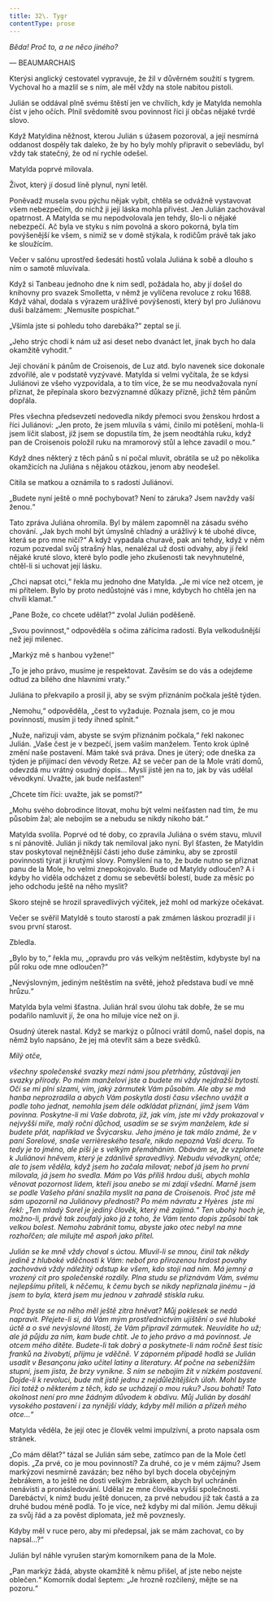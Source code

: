 ```yaml
---
title: 32\. Tygr
contentType: prose
---
```


<section>

_Běda! Proč to, a ne něco jiného?_

— BEAUMARCHAIS

Kterýsi anglický cestovatel vypravuje, že žil v důvěrném soužití s tygrem. Vychoval ho a mazlil se s ním, ale měl vždy na stole nabitou pistoli.

Julián se oddával plně svému štěstí jen ve chvílích, kdy je Matylda nemohla číst v jeho očích. Plnil svědomitě svou povinnost říci jí občas nějaké tvrdé slovo.

Když Matyldina něžnost, kterou Julián s úžasem pozoroval, a její nesmírná oddanost dospěly tak daleko, že by ho byly mohly připravit o sebevládu, byl vždy tak statečný, že od ní rychle odešel.

Matylda poprvé milovala.

Život, který jí dosud líně plynul, nyní letěl.

Poněvadž musela svou pýchu nějak vybít, chtěla se odvážně vystavovat všem nebezpečím, do nichž ji její láska mohla přivést. Jen Julián zachovával opatrnost. A Matylda se mu nepodvolovala jen tehdy, šlo-li o nějaké nebezpečí. Ač byla ve styku s ním povolná a skoro pokorná, byla tím povýšenější ke všem, s nimiž se v domě stýkala, k rodičům právě tak jako ke sloužícím.

Večer v salónu uprostřed šedesáti hostů volala Juliána k sobě a dlouho s ním o samotě mluvívala.

Když si Tanbeau jednoho dne k nim sedl, požádala ho, aby jí došel do knihovny pro svazek Smolletta, v němž je vylíčena revoluce z roku 1688. Když váhal, dodala s výrazem urážlivé povýšenosti, který byl pro Juliánovu duši balzámem: „Nemusíte pospíchat.“

„Všimla jste si pohledu toho darebáka?“ zeptal se jí.

„Jeho strýc chodí k nám už asi deset nebo dvanáct let, jinak bych ho dala okamžitě vyhodit.“

Její chování k pánům de Croisenois, de Luz atd. bylo navenek sice dokonale zdvořilé, ale v podstatě vyzývavé. Matylda si velmi vyčítala, že se kdysi Juliánovi ze všeho vyzpovídala, a to tím více, že se mu neodvažovala nyní přiznat, že přepínala skoro bezvýznamné důkazy přízně, jichž těm pánům dopřála.

Přes všechna předsevzetí nedovedla nikdy přemoci svou ženskou hrdost a říci Juliánovi: „Jen proto, že jsem mluvila s vámi, činilo mi potěšení, mohla-li jsem líčit slabost, jíž jsem se dopustila tím, že jsem neodtáhla ruku, když pan de Croisenois položil ruku na mramorový stůl a lehce zavadil o mou.“

Když dnes některý z těch pánů s ní počal mluvit, obrátila se už po několika okamžicích na Juliána s nějakou otázkou, jenom aby neodešel.

Cítila se matkou a oznámila to s radostí Juliánovi.

„Budete nyní ještě o mně pochybovat? Není to záruka? Jsem navždy vaší ženou.“

Tato zpráva Juliána ohromila. Byl by málem zapomněl na zásadu svého chování. „Jak bych mohl být úmyslně chladný a urážlivý k té ubohé dívce, která se pro mne ničí?“ A když vypadala churavě, pak ani tehdy, když v něm rozum pozvedal svůj strašný hlas, nenalézal už dosti odvahy, aby jí řekl nějaké kruté slovo, které bylo podle jeho zkušenosti tak nevyhnutelné, chtěl-li si uchovat její lásku.

„Chci napsat otci,“ řekla mu jednoho dne Matylda. „Je mi více než otcem, je mi přítelem. Bylo by proto nedůstojné vás i mne, kdybych ho chtěla jen na chvíli klamat.“

„Pane Bože, co chcete udělat?“ zvolal Julián poděšeně.

„Svou povinnost,“ odpověděla s očima zářícíma radostí. Byla velkodušnější než její milenec.

„Markýz mě s hanbou vyžene!“

„To je jeho právo, musíme je respektovat. Zavěsím se do vás a odejdeme odtud za bílého dne hlavními vraty.“

Juliána to překvapilo a prosil ji, aby se svým přiznáním počkala ještě týden.

„Nemohu,“ odpověděla, „čest to vyžaduje. Poznala jsem, co je mou povinností, musím ji tedy ihned splnit.“

„Nuže, nařizuji vám, abyste se svým přiznáním počkala,“ řekl nakonec Julián. „Vaše čest je v bezpečí, jsem vaším manželem. Tento krok úplně změní naše postavení. Mám také svá práva. Dnes je úterý; ode dneška za týden je přijímací den vévody Retze. Až se večer pan de la Mole vrátí domů, odevzdá mu vrátný osudný dopis… Myslí jistě jen na to, jak by vás udělal vévodkyní. Uvažte, jak bude nešťasten!“

„Chcete tím říci: uvažte, jak se pomstí?“

„Mohu svého dobrodince litovat, mohu být velmi nešťasten nad tím, že mu působím žal; ale nebojím se a nebudu se nikdy nikoho bát.“

Matylda svolila. Poprvé od té doby, co zpravila Juliána o svém stavu, mluvil s ní pánovitě. Julián ji nikdy tak nemiloval jako nyní. Byl šťasten, že Matyldin stav poskytoval nejněžnější části jeho duše záminku, aby se zprostil povinnosti týrat ji krutými slovy. Pomyšlení na to, že bude nutno se přiznat panu de la Mole, ho velmi znepokojovalo. Bude od Matyldy odloučen? A i kdyby ho viděla odcházet z domu se sebevětší bolestí, bude za měsíc po jeho odchodu ještě na něho myslit?

Skoro stejně se hrozil spravedlivých výčitek, jež mohl od markýze očekávat.

Večer se svěřil Matyldě s touto starostí a pak zmámen láskou prozradil jí i svou první starost.

Zbledla.

„Bylo by to,“ řekla mu, „opravdu pro vás velkým neštěstím, kdybyste byl na půl roku ode mne odloučen?“

„Nevýslovným, jediným neštěstím na světě, jehož představa budí ve mně hrůzu.“

Matylda byla velmi šťastna. Julián hrál svou úlohu tak dobře, že se mu podařilo namluvit jí, že ona ho miluje více než on ji.

Osudný úterek nastal. Když se markýz o půlnoci vrátil domů, našel dopis, na němž bylo napsáno, že jej má otevřít sám a beze svědků.

</section>

<section>

_Milý otče,_

_všechny společenské svazky mezi námi jsou přetrhány, zůstávají jen svazky přírody. Po mém manželovi jste a budete mi vždy nejdražší bytostí. Oči se mi plní slzami, vím, jaký zármutek Vám působím. Ale aby se má hanba neprozradila a abych Vám poskytla dosti času všechno uvážit a podle toho jednat, nemohla jsem déle odkládat přiznání, jímž jsem Vám povinna. Poskytne-li mi Vaše dobrota, již, jak vím, jste mi vždy prokazoval v nejvyšší míře, malý roční důchod, usadím se se svým manželem, kde si budete přát, například ve Švýcarsku. Jeho jméno je tak málo známé, že v paní Sorelové, snaše verrièreského tesaře, nikdo nepozná Vaši dceru. To tedy je to jméno, ale píši je s velkým přemáháním. Obávám se, že vzplanete k Juliánovi hněvem, který je zdánlivě spravedlivý. Nebudu vévodkyní, otče; ale to jsem věděla, když jsem ho začala milovat; neboť já jsem ho první milovala, já jsem ho svedla. Mám po Vás příliš hrdou duši, abych mohla věnovat pozornost lidem, kteří jsou anebo se mi zdají všední. Marně jsem se podle Vašeho přání snažila myslit na pana de Croisenois. Proč jste mě sám upozornil na Juliánovy přednosti? Po mém návratu z Hyères  jste mi řekl: „Ten mladý Sorel je jediný člověk, který mě zajímá.“ Ten ubohý hoch je, možno-li, právě tak zoufalý jako já z toho, že Vám tento dopis způsobí tak velkou bolest. Nemohu zabránit tomu, abyste jako otec nebyl na mne rozhořčen; ale milujte mě aspoň jako přítel._

_Julián se ke mně vždy choval s úctou. Mluvil-li se mnou, činil tak někdy jedině z hluboké vděčnosti k Vám: neboť pro přirozenou hrdost povahy zachovává vždy náležitý odstup ke všem, kdo stojí nad ním. Má jemný a vrozený cit pro společenské rozdíly. Plna studu se přiznávám Vám, svému nejlepšímu příteli, k něčemu, k čemu bych se nikdy nepřiznala jinému – já jsem to byla, která jsem mu jednou v zahradě stiskla ruku._

_Proč byste se na něho měl ještě zítra hněvat? Můj poklesek se nedá napravit. Přejete-li si, dá Vám mým prostřednictvím ujištění o své hluboké úctě a o své nevýslovné lítosti, že Vám připravil zármutek. Neuvidíte ho už; ale já půjdu za ním, kam bude chtít. Je to jeho právo a má povinnost. Je otcem mého dítěte. Budete-li tak dobrý a poskytnete-li nám ročně šest tisíc franků na živobytí, přijmu je vděčně. V záporném případě hodlá se Julián usadit v Besançonu jako učitel latiny a literatury. Ať počne na sebenižším stupni, jsem jista, že brzy vynikne. S ním se nebojím žít v nízkém postavení. Dojde-li k revoluci, bude mít jistě jednu z nejdůležitějších úloh. Mohl byste říci totéž o některém z těch, kdo se ucházejí o mou ruku? Jsou bohatí! Tato okolnost není pro mne žádným důvodem k obdivu. Můj Julián by dosáhl vysokého postavení i za nynější vlády, kdyby měl milión a přízeň mého otce…“_

</section>

<section>

Matylda věděla, že její otec je člověk velmi impulzívní, a proto napsala osm stránek.

„Co mám dělat?“ tázal se Julián sám sebe, zatímco pan de la Mole četl dopis. „Za prvé, co je mou povinností? Za druhé, co je v mém zájmu? Jsem markýzovi nesmírně zavázán; bez něho byl bych docela obyčejným žebrákem, a to ještě ne dosti velkým žebrákem, abych byl uchráněn nenávisti a pronásledování. Udělal ze mne člověka vyšší společnosti. Darebáctví, k nimž budu ještě donucen, za prvé nebudou již tak častá a za druhé budou méně podlá. To je více, než kdyby mi dal milión. Jemu děkuji za svůj řád a za pověst diplomata, jež mě povznesly.

Kdyby měl v ruce pero, aby mi předepsal, jak se mám zachovat, co by napsal…?“

Julián byl náhle vyrušen starým komorníkem pana de la Mole.

„Pan markýz žádá, abyste okamžitě k němu přišel, ať jste nebo nejste oblečen.“ Komorník dodal šeptem: „Je hrozně rozčilený, mějte se na pozoru.“

</section>
